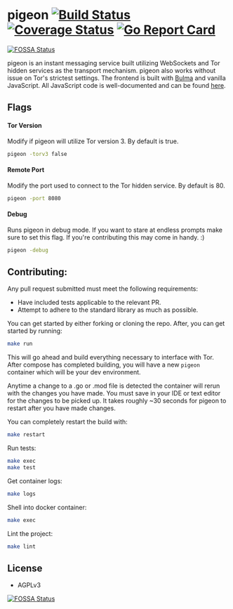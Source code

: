 # pigeon [![Build Status](https://github.com/ciehanski/pigeon/workflows/build/badge.svg)](https://github.com/ciehanski/pigeon/actions) [![Coverage Status](https://coveralls.io/repos/github/ciehanski/pigeon/badge.svg?branch=master)](https://coveralls.io/github/ciehanski/pigeon?branch=master) [![Go Report Card](https://goreportcard.com/badge/github.com/ciehanski/pigeon)](https://goreportcard.com/report/github.com/ciehanski/pigeon)
[![FOSSA Status](https://app.fossa.io/api/projects/git%2Bgithub.com%2Fciehanski%2Fpigeon.svg?type=shield)](https://app.fossa.io/projects/git%2Bgithub.com%2Fciehanski%2Fpigeon?ref=badge_shield)

pigeon is an instant messaging service built utilizing WebSockets 
and Tor hidden services as the transport mechanism. pigeon also
works without issue on Tor's strictest settings. The frontend is 
built with [Bulma](https://bulma.io/) and vanilla JavaScript. All 
JavaScript code is well-documented and can be found [here](https://github.com/ciehanski/pigeon/blob/master/templates/chatroom.go).

## Flags

#### Tor Version

Modify if pigeon will utilize Tor version 3. By default is true.

```bash
pigeon -torv3 false
```

#### Remote Port

Modify the port used to connect to the Tor hidden service. By
default is 80.

```bash
pigeon -port 8080
```

#### Debug

Runs pigeon in debug mode. If you want to stare at endless prompts
make sure to set this flag. If you're contributing this may come
in handy. :)

```bash
pigeon -debug
```

## Contributing:

Any pull request submitted must meet the following requirements:
- Have included tests applicable to the relevant PR.
- Attempt to adhere to the standard library as much as possible.

You can get started by either forking or cloning the repo. After, you can get started
by running:

```bash
make run
```

This will go ahead and build everything necessary to interface with Tor. After compose
has completed building, you will have a new `pigeon` container which will be your
dev environment.

Anytime a change to a .go or .mod file is detected the container will rerun with
the changes you have made. You must save in your IDE or text editor for the 
changes to be picked up. It takes roughly ~30 seconds for pigeon to restart after 
you have made changes.

You can completely restart the build with:
```bash
make restart
```

Run tests:
```bash
make exec
make test
```

Get container logs:
```bash
make logs
```

Shell into docker container:
```bash
make exec
```

Lint the project:
```bash
make lint
```

## License
- AGPLv3


[![FOSSA Status](https://app.fossa.io/api/projects/git%2Bgithub.com%2Fciehanski%2Fpigeon.svg?type=large)](https://app.fossa.io/projects/git%2Bgithub.com%2Fciehanski%2Fpigeon?ref=badge_large)